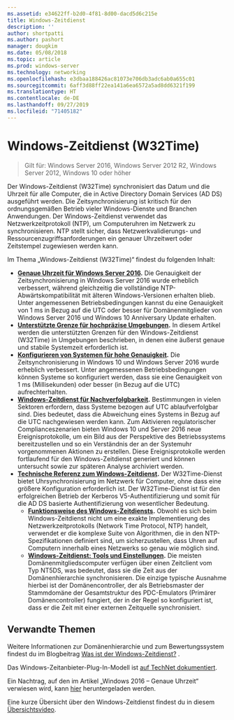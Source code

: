 ```yaml
---
ms.assetid: e34622ff-b2d0-4f81-8d00-dacd5d6c215e
title: Windows-Zeitdienst
description: ''
author: shortpatti
ms.author: pashort
manager: dougkim
ms.date: 05/08/2018
ms.topic: article
ms.prod: windows-server
ms.technology: networking
ms.openlocfilehash: e3dbaa188426ac81073e706db3adc6ab0a655c01
ms.sourcegitcommit: 6aff3d88ff22ea141a6ea6572a5ad8dd6321f199
ms.translationtype: HT
ms.contentlocale: de-DE
ms.lasthandoff: 09/27/2019
ms.locfileid: "71405182"
---
```

# <a name="windows-time-service-w32time"></a>Windows-Zeitdienst (W32Time)

>Gilt für: Windows Server 2016, Windows Server 2012 R2, Windows Server 2012, Windows 10 oder höher

Der Windows-Zeitdienst (W32Time) synchronisiert das Datum und die Uhrzeit für alle Computer, die in Active Directory Domain Services (AD DS) ausgeführt werden. Die Zeitsynchronisierung ist kritisch für den ordnungsgemäßen Betrieb vieler Windows-Dienste und Branchen Anwendungen. Der Windows-Zeitdienst verwendet das Netzwerkzeitprotokoll (NTP), um Computeruhren im Netzwerk zu synchronisieren. NTP stellt sicher, dass Netzwerkvalidierungs- und Ressourcenzugriffsanforderungen ein genauer Uhrzeitwert oder Zeitstempel zugewiesen werden kann.

Im Thema „Windows-Zeitdienst (W32Time)“ findest du folgenden Inhalt:
- **[Genaue Uhrzeit für Windows Server 2016](accurate-time.md).** Die Genauigkeit der Zeitsynchronisierung in Windows Server 2016 wurde erheblich verbessert, während gleichzeitig die vollständige NTP-Abwärtskompatibilität mit älteren Windows-Versionen erhalten blieb. Unter angemessenen Betriebsbedingungen kannst du eine Genauigkeit von 1 ms in Bezug auf die UTC oder besser für Domänenmitglieder von Windows Server 2016 und Windows 10 Anniversary Update erhalten.
- **[Unterstützte Grenze für hochpräzise Umgebungen](support-boundary.md).** In diesem Artikel werden die unterstützten Grenzen für den Windows-Zeitdienst (W32Time) in Umgebungen beschrieben, in denen eine äußerst genaue und stabile Systemzeit erforderlich ist.
- **[Konfigurieren von Systemen für hohe Genauigkeit](configuring-systems-for-high-accuracy.md).** Die Zeitsynchronisierung in Windows 10 und Windows Server 2016 wurde erheblich verbessert.  Unter angemessenen Betriebsbedingungen können Systeme so konfiguriert werden, dass sie eine Genauigkeit von 1 ms (Millisekunden) oder besser (in Bezug auf die UTC) aufrechterhalten.
- **[Windows-Zeitdienst für Nachverfolgbarkeit](windows-time-for-traceability.md).** Bestimmungen in vielen Sektoren erfordern, dass Systeme bezogen auf UTC ablaufverfolgbar sind.  Dies bedeutet, dass die Abweichung eines Systems in Bezug auf die UTC nachgewiesen werden kann.  Zum Aktivieren regulatorischer Complianceszenarien bieten Windows 10 und Server 2016 neue Ereignisprotokolle, um ein Bild aus der Perspektive des Betriebssystems bereitzustellen und so ein Verständnis der an der Systemuhr vorgenommenen Aktionen zu erstellen.  Diese Ereignisprotokolle werden fortlaufend für den Windows-Zeitdienst generiert und können untersucht sowie zur späteren Analyse archiviert werden.
- **[Technische Referenz zum Windows-Zeitdienst](windows-time-service-tech-ref.md).** Der W32Time-Dienst bietet Uhrsynchronisierung im Netzwerk für Computer, ohne dass eine größere Konfiguration erforderlich ist. Der W32Time-Dienst ist für den erfolgreichen Betrieb der Kerberos V5-Authentifizierung und somit für die AD DS basierte Authentifizierung von wesentlicher Bedeutung.
    - **[Funktionsweise des Windows-Zeitdiensts](How-the-Windows-Time-Service-Works.md).** Obwohl es sich beim Windows-Zeitdienst nicht um eine exakte Implementierung des Netzwerkzeitprotokolls (Network Time Protocol, NTP) handelt, verwendet er die komplexe Suite von Algorithmen, die in den NTP-Spezifikationen definiert sind, um sicherzustellen, dass Uhren auf Computern innerhalb eines Netzwerks so genau wie möglich sind.
    - **[Windows-Zeitdienst: Tools und Einstellungen](Windows-Time-Service-Tools-and-Settings.md).** Die meisten Domänenmitgliedscomputer verfügen über einen Zeitclient vom Typ NT5DS, was bedeutet, dass sie die Zeit aus der Domänenhierarchie synchronisieren. Die einzige typische Ausnahme hierbei ist der Domänencontroller, der als Betriebsmaster der Stammdomäne der Gesamtstruktur des PDC-Emulators (Primärer Domänencontroller) fungiert, der in der Regel so konfiguriert ist, dass er die Zeit mit einer externen Zeitquelle synchronisiert.


## <a name="related-topics"></a>Verwandte Themen
Weitere Informationen zur Domänenhierarchie und zum Bewertungssystem findest du im Blogbeitrag [Was ist der Windows-Zeitdienst?](https://blogs.msdn.microsoft.com/w32time/2007/07/07/what-is-windows-time-service/) .

Das Windows-Zeitanbieter-Plug-In-Modell ist [auf TechNet dokumentiert](https://msdn.microsoft.com/library/windows/desktop/ms725475%28v=vs.85%29.aspx).

Ein Nachtrag, auf den im Artikel „Windows 2016 – Genaue Uhrzeit“ verwiesen wird, kann [hier](https://windocs.blob.core.windows.net/windocs/WindowsTimeSyncAccuracy_Addendum.pdf) heruntergeladen werden.

Eine kurze Übersicht über den Windows-Zeitdienst findest du in diesem [Übersichtsvideo](https://aka.ms/WS2016TimeVideo).
